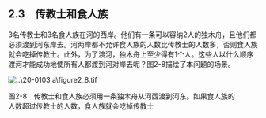    

## 2.3　传教士和食人族

3名传教士和3名食人族在河的西岸。他们有一条可以容纳2人的独木舟，且他们都必须渡到河东岸去。河两岸都不允许食人族的人数比传教士的人数多，否则食人族就会吃掉传教士。此外，为了渡河，独木舟上至少得有1个人。这些人以什么顺序渡河才能成功地使所有人都渡到河对岸去呢？图2-8描绘了本问题的场景。

![..\20-0103 a\figure2_8.tif](../0-Assets/Epubook/算法精粹：经典计算机科学问题的%20Python%20实现%20(David%20Kopec%20[Kopec,%20David])%20(Z-Library)/images/00021.jpeg)

图2-8　传教士和食人族必须用一条独木舟从河西渡到河东。如果食人族的  
人数超过传教士的人数，食人族就会吃掉传教士